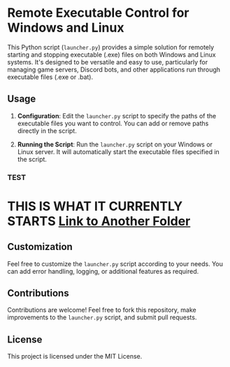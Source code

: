 # Remote Executable Control for Windows and Linux

This Python script (`launcher.py`) provides a simple solution for remotely starting and stopping executable (.exe) files on both Windows and Linux systems. It's designed to be versatile and easy to use, particularly for managing game servers, Discord bots, and other applications run through executable files (.exe or .bat).

## Usage

1. **Configuration**: Edit the `launcher.py` script to specify the paths of the executable files you want to control. You can add or remove paths directly in the script.

2. **Running the Script**: Run the `launcher.py` script on your Windows or Linux server. It will automatically start the executable files specified in the script.


### TEST 
# THIS IS WHAT IT CURRENTLY STARTS [Link to Another Folder](../another_folder)

## Customization

Feel free to customize the `launcher.py` script according to your needs. You can add error handling, logging, or additional features as required.

## Contributions

Contributions are welcome! Feel free to fork this repository, make improvements to the `launcher.py` script, and submit pull requests.

## License

This project is licensed under the MIT License.
